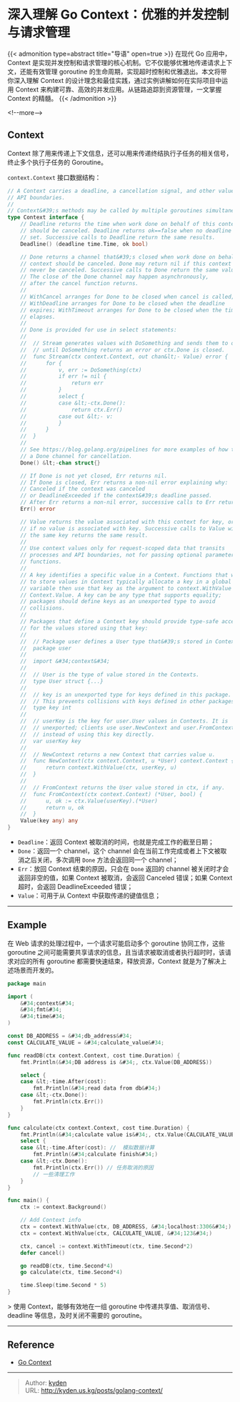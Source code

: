 # 深入理解 Go Context：优雅的并发控制与请求管理


{{&lt; admonition type=abstract title=&#34;导语&#34; open=true &gt;}}
在现代 Go 应用中，Context 是实现并发控制和请求管理的核心机制。它不仅能够优雅地传递请求上下文，还能有效管理 goroutine 的生命周期，实现超时控制和优雅退出。本文将带你深入理解 Context 的设计理念和最佳实践，通过实例讲解如何在实际项目中运用 Context 来构建可靠、高效的并发应用。从链路追踪到资源管理，一文掌握 Context 的精髓。
{{&lt; /admonition &gt;}}

&lt;!--more--&gt;

## Context

Context 除了用来传递上下文信息，还可以用来传递终结执行子任务的相关信号，终止多个执行子任务的 Goroutine。

`context.Context` 接口数据结构：

```Go
// A Context carries a deadline, a cancellation signal, and other values across
// API boundaries.
//
// Context&#39;s methods may be called by multiple goroutines simultaneously.
type Context interface {
	// Deadline returns the time when work done on behalf of this context
	// should be canceled. Deadline returns ok==false when no deadline is
	// set. Successive calls to Deadline return the same results.
	Deadline() (deadline time.Time, ok bool)

	// Done returns a channel that&#39;s closed when work done on behalf of this
	// context should be canceled. Done may return nil if this context can
	// never be canceled. Successive calls to Done return the same value.
	// The close of the Done channel may happen asynchronously,
	// after the cancel function returns.
	//
	// WithCancel arranges for Done to be closed when cancel is called;
	// WithDeadline arranges for Done to be closed when the deadline
	// expires; WithTimeout arranges for Done to be closed when the timeout
	// elapses.
	//
	// Done is provided for use in select statements:
	//
	//  // Stream generates values with DoSomething and sends them to out
	//  // until DoSomething returns an error or ctx.Done is closed.
	//  func Stream(ctx context.Context, out chan&lt;- Value) error {
	//  	for {
	//  		v, err := DoSomething(ctx)
	//  		if err != nil {
	//  			return err
	//  		}
	//  		select {
	//  		case &lt;-ctx.Done():
	//  			return ctx.Err()
	//  		case out &lt;- v:
	//  		}
	//  	}
	//  }
	//
	// See https://blog.golang.org/pipelines for more examples of how to use
	// a Done channel for cancellation.
	Done() &lt;-chan struct{}

	// If Done is not yet closed, Err returns nil.
	// If Done is closed, Err returns a non-nil error explaining why:
	// Canceled if the context was canceled
	// or DeadlineExceeded if the context&#39;s deadline passed.
	// After Err returns a non-nil error, successive calls to Err return the same error.
	Err() error

	// Value returns the value associated with this context for key, or nil
	// if no value is associated with key. Successive calls to Value with
	// the same key returns the same result.
	//
	// Use context values only for request-scoped data that transits
	// processes and API boundaries, not for passing optional parameters to
	// functions.
	//
	// A key identifies a specific value in a Context. Functions that wish
	// to store values in Context typically allocate a key in a global
	// variable then use that key as the argument to context.WithValue and
	// Context.Value. A key can be any type that supports equality;
	// packages should define keys as an unexported type to avoid
	// collisions.
	//
	// Packages that define a Context key should provide type-safe accessors
	// for the values stored using that key:
	//
	// 	// Package user defines a User type that&#39;s stored in Contexts.
	// 	package user
	//
	// 	import &#34;context&#34;
	//
	// 	// User is the type of value stored in the Contexts.
	// 	type User struct {...}
	//
	// 	// key is an unexported type for keys defined in this package.
	// 	// This prevents collisions with keys defined in other packages.
	// 	type key int
	//
	// 	// userKey is the key for user.User values in Contexts. It is
	// 	// unexported; clients use user.NewContext and user.FromContext
	// 	// instead of using this key directly.
	// 	var userKey key
	//
	// 	// NewContext returns a new Context that carries value u.
	// 	func NewContext(ctx context.Context, u *User) context.Context {
	// 		return context.WithValue(ctx, userKey, u)
	// 	}
	//
	// 	// FromContext returns the User value stored in ctx, if any.
	// 	func FromContext(ctx context.Context) (*User, bool) {
	// 		u, ok := ctx.Value(userKey).(*User)
	// 		return u, ok
	// 	}
	Value(key any) any
}

```

- `Deadline`：返回 Context 被取消的时间，也就是完成工作的截至日期；
- `Done`：返回一个 channel，这个 channel 会在当前工作完成或者上下文被取消之后关闭，多次调用 `Done` 方法会返回同一个 channel；
- `Err`：放回 Context 结束的原因，只会在 `Done` 返回的 channel 被关闭时才会返回非空的值，如果 Context 被取消，会返回 Canceled 错误；如果 Context 超时，会返回 DeadlineExceeded 错误；
- `Value`：可用于从 Context 中获取传递的键值信息；

---

## Example

在 Web 请求的处理过程中，一个请求可能启动多个 goroutine 协同工作，这些 goroutine 之间可能需要共享请求的信息，且当请求被取消或者执行超时时，该请求对应的所有 goroutine 都需要快速结束，释放资源，Context 就是为了解决上述场景而开发的。

```Go
package main

import (
	&#34;context&#34;
	&#34;fmt&#34;
	&#34;time&#34;
)

const DB_ADDRESS = &#34;db_address&#34;
const CALCULATE_VALUE = &#34;calculate_value&#34;

func readDB(ctx context.Context, cost time.Duration) {
	fmt.Println(&#34;DB address is &#34;, ctx.Value(DB_ADDRESS))

	select {
	case &lt;-time.After(cost):
		fmt.Println(&#34;read data from db&#34;)
	case &lt;-ctx.Done():
		fmt.Println(ctx.Err())
	}
}

func calculate(ctx context.Context, cost time.Duration) {
	fmt.Println(&#34;calculate value is&#34;, ctx.Value(CALCULATE_VALUE))
	select {
	case &lt;-time.After(cost): //  模拟数据计算
		fmt.Println(&#34;calculate finish&#34;)
	case &lt;-ctx.Done():
		fmt.Println(ctx.Err()) // 任务取消的原因
		// 一些清理工作
	}
}

func main() {
	ctx := context.Background()

	// Add Context info
	ctx = context.WithValue(ctx, DB_ADDRESS, &#34;localhost:3306&#34;)
	ctx = context.WithValue(ctx, CALCULATE_VALUE, &#34;123&#34;)

	ctx, cancel := context.WithTimeout(ctx, time.Second*2)
	defer cancel()

	go readDB(ctx, time.Second*4)
	go calculate(ctx, time.Second*4)

	time.Sleep(time.Second * 5)
}

```

&gt; 使用 Context，能够有效地在一组 goroutine 中传递共享值、取消信号、deadline 等信息，及时关闭不需要的 goroutine。

---

## Reference

- [Go Context](https://github.com/golang/go/blob/release-branch.go1.22/src/context/context.go)


---

> Author: [kyden](https://github.com/kydance)  
> URL: http://kyden.us.kg/posts/golang-context/  

